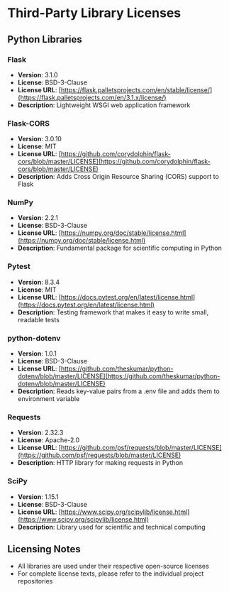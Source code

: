 # Third-Party Library Licenses

## Python Libraries

### Flask
- **Version**: 3.1.0
- **License**: BSD-3-Clause
- **License URL**: [https://flask.palletsprojects.com/en/stable/license/](https://flask.palletsprojects.com/en/3.1.x/license/)
- **Description**: Lightweight WSGI web application framework

### Flask-CORS
- **Version**: 3.0.10
- **License**: MIT
- **License URL**: [https://github.com/corydolphin/flask-cors/blob/master/LICENSE](https://github.com/corydolphin/flask-cors/blob/master/LICENSE)
- **Description**: Adds Cross Origin Resource Sharing (CORS) support to Flask

### NumPy
- **Version**: 2.2.1
- **License**: BSD-3-Clause
- **License URL**: [https://numpy.org/doc/stable/license.html](https://numpy.org/doc/stable/license.html)
- **Description**: Fundamental package for scientific computing in Python

### Pytest
- **Version**: 8.3.4
- **License**: MIT
- **License URL**: [https://docs.pytest.org/en/latest/license.html](https://docs.pytest.org/en/latest/license.html)
- **Description**: Testing framework that makes it easy to write small, readable tests

### python-dotenv
- **Version**: 1.0.1
- **License**: BSD-3-Clause
- **License URL**: [https://github.com/theskumar/python-dotenv/blob/master/LICENSE](https://github.com/theskumar/python-dotenv/blob/master/LICENSE)
- **Description**: Reads key-value pairs from a .env file and adds them to environment variable

### Requests
- **Version**: 2.32.3
- **License**: Apache-2.0
- **License URL**: [https://github.com/psf/requests/blob/master/LICENSE](https://github.com/psf/requests/blob/master/LICENSE)
- **Description**: HTTP library for making requests in Python

### SciPy
- **Version**: 1.15.1
- **License**: BSD-3-Clause
- **License URL**: [https://www.scipy.org/scipylib/license.html](https://www.scipy.org/scipylib/license.html)
- **Description**: Library used for scientific and technical computing

## Licensing Notes
- All libraries are used under their respective open-source licenses
- For complete license texts, please refer to the individual project repositories